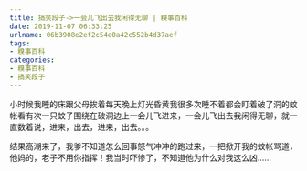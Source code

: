 ```yaml
---
title: 搞笑段子->一会儿飞出去我闲得无聊 | 糗事百科
date: 2019-11-07 06:33:25
urlname: 06b3908e2ef2c54e0a42c552b4d37aef
tags: 
- 糗事百科
categories:
- 糗事百科
- 搞笑段子
---
```

小时候我睡的床跟父母挨着每天晚上灯光昏黄我很多次睡不着都会盯着破了洞的蚊帐看有次一只蚊子围绕在破洞边上一会儿飞进来，一会儿飞出去我闲得无聊，就一直数着说，进来，出去，进来，出去。。。

结果高潮来了，我爹不知道怎么回事怒气冲冲的跑过来，一把掀开我的蚊帐骂道，他妈的，老子不用你指挥！我当时吓惨了，不知道他为什么对我这么凶……



